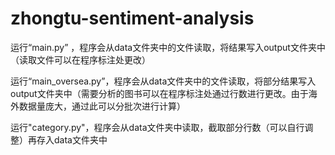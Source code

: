 # zhongtu-sentiment-analysis


运行“main.py” ，程序会从data文件夹中的文件读取，将结果写入output文件夹中（读取文件可以在程序标注处更改）

运行“main_oversea.py”，程序会从data文件夹中的文件读取，将部分结果写入output文件夹中（需要分析的图书可以在程序标注处通过行数进行更改。由于海外数据量庞大，通过此可以分批次进行计算）

运行"category.py"，程序会从data文件夹中读取，截取部分行数（可以自行调整）再存入data文件夹中
